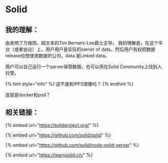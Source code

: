 # Solid

## 我的理解：

由发明了万维网，超文本的Tim Berners-Lee爵士主导。 我的理解是，在这个平台（或者协议）上，用户用户是实际的owner of data，然后用户有权把数据release给想使用数据的公司，data 是Linked data。

用户可以自己运行一个server保管数据，也可以用在Solid Community上找别人托管。

{% hint style="info" %}
这不是和IPFS很像吗？ 
{% endhint %}

底层是docker和pod？

## 相关链接：

{% embed url="https://solidproject.org/" %}

{% embed url="https://github.com/solid/solid" %}

{% embed url="https://github.com/solid/node-solid-server" %}

{% embed url="https://learnsolid.cn/" %}



